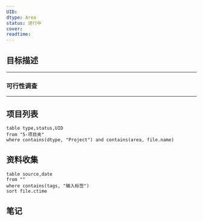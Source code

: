 ```yaml
---
UID: 
dtype: Area
status: 进行中
cover: 
readtime:
---
```


## 目标描述



---
### 可行性调查



---
## 项目列表

```dataview
table type,status,UID
from "5-项目夹"   
where contains(dtype, "Project") and contains(area, file.name)
```


## 资料收集

```dataview
table source,date
from ""   
where contains(tags, "输入标签")
sort file.ctime
```

## 笔记